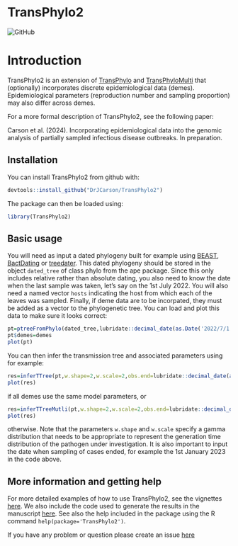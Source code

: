 
<!-- README.md is generated from README.Rmd. Please edit that file -->

# TransPhylo2

![GitHub](https://img.shields.io/github/license/DrJCarson/TransPhylo2)

# Introduction

TransPhylo2 is an extension of
[TransPhylo](https://github.com/xavierdidelot/TransPhylo) and
[TransPhyloMulti](https://github.com/DrJCarson/TransPhyloMulti) that
(optionally) incorporates discrete epidemiological data (demes).
Epidemiological parameters (reproduction number and sampling proportion)
may also differ across demes.

For a more formal description of TransPhylo2, see the following paper:

Carson et al. (2024). Incorporating epidemiological data into the
genomic analysis of partially sampled infectious disease outbreaks. In
preparation.

## Installation

You can install TransPhylo2 from github with:

``` r
devtools::install_github("DrJCarson/TransPhylo2")
```

The package can then be loaded using:

``` r
library(TransPhylo2)
```

## Basic usage

You will need as input a dated phylogeny built for example using
[BEAST](https://www.beast2.org/),
[BactDating](https://github.com/xavierdidelot/BactDating) or
[treedater](https://github.com/emvolz/treedater). This dated phylogeny
should be stored in the object `dated_tree` of class phylo from the ape
package. Since this only includes relative rather than absolute dating,
you also need to know the date when the last sample was taken, let’s say
on the 1st July 2022. You will also need a named vector `hosts`
indicating the host from which each of the leaves was sampled. Finally,
if deme data are to be incorpated, they must be added as a vector to the
phylogenetic tree. You can load and plot this data to make sure it looks
correct:

``` r
pt=ptreeFromPhylo(dated_tree,lubridate::decimal_date(as.Date('2022/7/1')),hosts)
pt$demes=demes
plot(pt)
```

You can then infer the transmission tree and associated parameters using
for example:

``` r
res=inferTTree(pt,w.shape=2,w.scale=2,obs.end=lubridate::decimal_date(as.Date('2023/1/1')))
plot(res)
```

if all demes use the same model parameters, or

``` r
res=inferTTreeMutli(pt,w.shape=2,w.scale=2,obs.end=lubridate::decimal_date(as.Date('2023/1/1')))
plot(res)
```

otherwise. Note that the parameters `w.shape` and `w.scale` specify a
gamma distribution that needs to be appropriate to represent the
generation time distribution of the pathogen under investigation. It is
also important to input the date when sampling of cases ended, for
example the 1st January 2023 in the code above.

## More information and getting help

For more detailed examples of how to use TransPhylo2, see the vignettes
[here](https://github.com/DrJCarson/TransPhyloMulti/tree/master/vignettes).
We also include the code used to generate the results in the manuscript
[here](https://github.com/DrJCarson/TransPhyloMulti/tree/master/run).
See also the help included in the package using the R command
`help(package='TransPhylo2')`.

If you have any problem or question please create an issue
[here](https://github.com/DrJCarson/TransPhylo2/issues)
